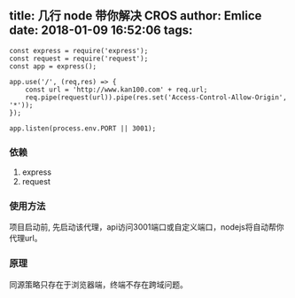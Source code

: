 title: 几行 node 带你解决 CROS
author: Emlice
date: 2018-01-09 16:52:06
tags:
---
```
const express = require('express');
const request = require('request');
const app = express();

app.use('/', (req,res) => {
	const url = 'http://www.kan100.com' + req.url;
	req.pipe(request(url)).pipe(res.set('Access-Control-Allow-Origin', '*'));
});

app.listen(process.env.PORT || 3001);
```
### 依赖
1. express
2. request


### 使用方法

项目启动前, 先启动该代理，api访问3001端口或自定义端口，nodejs将自动帮你代理url。

### 原理

同源策略只存在于浏览器端，终端不存在跨域问题。